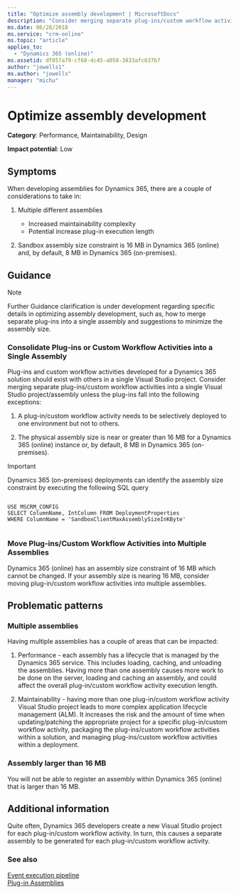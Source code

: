 ```yaml
---
title: "Optimize assembly development | MicrosoftDocs"
description: "Consider merging separate plug-ins/custom workflow activities into a single assembly to improve performance and maintainability and move plug-ins/custom workflow activities into multiple assemblies if an assembly size is near the sandbox assembly size constraints."
ms.date: 06/28/2018
ms.service: "crm-online"
ms.topic: "article"
applies_to: 
  - "Dynamics 365 (online)"
ms.assetid: df857a79-cf68-4c45-a058-3833afc637b7
author: "jowells1"
ms.author: "jowells"
manager: "michu"
---
```

# Optimize assembly development


**Category**: Performance, Maintainability, Design

**Impact potential**: Low

<a name='symptoms'></a>

## Symptoms

When developing assemblies for Dynamics 365, there are a couple of considerations to take in:

1. Multiple different assemblies
    - Increased maintainability complexity
    - Potential increase plug-in execution length

2. Sandbox assembly size constraint is 16 MB in Dynamics 365 (online) and, by default, 8 MB in Dynamics 365 (on-premises).

<a name='guidance'></a>

## Guidance

> [!NOTE]
> Further Guidance clarification is under development regarding specific details in optimizing assembly development, such as, how to merge separate plug-ins into a single assembly and suggestions to minimize the assembly size.

### Consolidate Plug-ins or Custom Workflow Activities into a Single Assembly

Plug-ins and custom workflow activities developed for a Dynamics 365 solution should exist with others in a single Visual Studio project. Consider merging separate plug-ins/custom workflow activities into a single Visual Studio project/assembly unless the plug-ins fall into the following exceptions:

1. A plug-in/custom workflow activity needs to be selectively deployed to one environment but not to others.

2. The physical assembly size is near or greater than 16 MB for a Dynamics 365 (online) instance or, by default, 8 MB in Dynamics 365 (on-premises).

> [!IMPORTANT]
> Dynamics 365 (on-premises) deployments can identify the assembly size constraint by executing the following SQL query
>```sql
    USE MSCRM_CONFIG
    SELECT ColumnName, IntColumn FROM DeploymentProperties
    WHERE ColumnName = 'SandboxClientMaxAssemblySizeInKByte'
>```

### Move Plug-ins/Custom Workflow Activities into Multiple Assemblies

Dynamics 365 (online) has an assembly size constraint of 16 MB which cannot be changed. If your assembly size is nearing 16 MB, consider moving plug-in/custom workflow activities into multiple assemblies.

<a name='problem'></a>

## Problematic patterns

### Multiple assemblies
Having multiple assemblies has a couple of areas that can be impacted:

1. Performance - each assembly has a lifecycle that is managed by the Dynamics 365 service.  This includes loading, caching, and unloading the assemblies.  Having more than one assembly causes more work to be done on the server, loading and caching an assembly, and could affect the overall plug-in/custom workflow activity execution length.

2. Maintainability - having more than one plug-in/custom workflow activity Visual Studio project leads to more complex application lifecycle management (ALM). It increases the risk and the amount of time when updating/patching the appropriate project for a specific plug-in/custom workflow activity, packaging the plug-ins/custom workflow activities within a solution, and managing plug-ins/custom workflow activities within a deployment.

### Assembly larger than 16 MB
You will not be able to register an assembly within Dynamics 365 (online) that is larger than 16 MB.

<a name='additional'></a>

## Additional information

Quite often, Dynamics 365 developers create a new Visual Studio project for each plug-in/custom workflow activity.  In turn, this causes a separate assembly to be generated for each plug-in/custom workflow activity.

<a name='seealso'></a>

### See also

[Event execution pipeline](../../developer/event-execution-pipeline.md)<br />
[Plug-in Assemblies](../../developer/write-plugin.md#plug-in-assemblies)<br />
